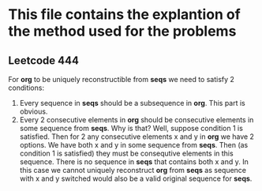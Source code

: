 # This file contains the explantion of the method used for the problems

## Leetcode 444
For **org** to be uniquely reconstructible from **seqs** we need to satisfy 2 conditions:
1. Every sequence in **seqs** should be a subsequence in **org**. This part is obvious.
1. Every 2 consecutive elements in **org** should be consecutive elements in some sequence from **seqs**. Why is that? Well, suppose condition 1 is satisfied. Then for 2 any consecutive elements x and y in **org** we have 2 options. We have both x and y in some sequence from **seqs**. Then (as condition 1 is satisfied) they must be consequtive elements in this sequence. There is no sequence in **seqs** that contains both x and y. In this case we cannot uniquely reconstruct **org** from **seqs** as sequence with x and y switched would also be a valid original sequence for **seqs**.
